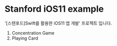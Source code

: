 # Stanford iOS11 example
 '[스탠포드]Swift를 활용한 iOS11 앱 개발' 프로젝트 입니다.

1) Concentration Game
2) Playing Card
